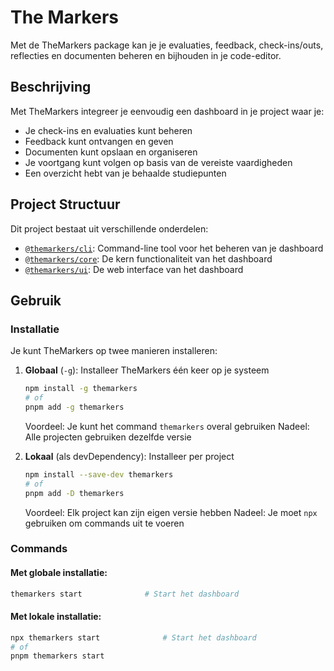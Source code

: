 # The Markers

Met de TheMarkers package kan je je evaluaties, feedback, check-ins/outs, reflecties en documenten beheren en bijhouden in je code-editor.

## Beschrijving

Met TheMarkers integreer je eenvoudig een dashboard in je project waar je:

- Je check-ins en evaluaties kunt beheren
- Feedback kunt ontvangen en geven
- Documenten kunt opslaan en organiseren
- Je voortgang kunt volgen op basis van de vereiste vaardigheden
- Een overzicht hebt van je behaalde studiepunten

## Project Structuur

Dit project bestaat uit verschillende onderdelen:

- [`@themarkers/cli`](./packages/cli/README.md): Command-line tool voor het beheren van je dashboard
- [`@themarkers/core`](./packages/core/README.md): De kern functionaliteit van het dashboard
- [`@themarkers/ui`](./packages/ui/README.md): De web interface van het dashboard

## Gebruik

### Installatie

Je kunt TheMarkers op twee manieren installeren:

1. **Globaal** (`-g`): Installeer TheMarkers één keer op je systeem

   ```bash
   npm install -g themarkers
   # of
   pnpm add -g themarkers
   ```

   Voordeel: Je kunt het command `themarkers` overal gebruiken Nadeel: Alle projecten gebruiken dezelfde versie

2. **Lokaal** (als devDependency): Installeer per project
   ```bash
   npm install --save-dev themarkers
   # of
   pnpm add -D themarkers
   ```
   Voordeel: Elk project kan zijn eigen versie hebben Nadeel: Je moet `npx` gebruiken om commands uit te voeren

### Commands

#### Met globale installatie:

```bash
themarkers start              # Start het dashboard
```

#### Met lokale installatie:

```bash
npx themarkers start              # Start het dashboard
# of
pnpm themarkers start
```
